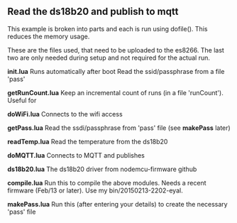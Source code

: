 Read the ds18b20 and publish to mqtt
------------------------------------

This example is broken into parts and each is run using dofile(). This reduces the memory usage.

These are the files used, that need to be uploaded to the es8266. The last two are only needed during setup and not required for the actual run.

<b>init.lua</b>
	Runs automatically after boot
	</b>
	Read the ssid/passphrase from a file 'pass'
	
<b>getRunCount.lua</b>
	Keep an incremental count of runs (in a file 'runCount'). Useful for 
	
<b>doWiFi.lua</b>
	Connects to the wifi access 
	
<b>getPass.lua</b>
	Read the ssdi/passphrase from 'pass' file (see <b>makePass</b> later) 
	
<b>readTemp.lua</b>
	Read the temperature from the ds18b20
	
<b>doMQTT.lua</b>
	Connects to MQTT and publishes
	
<b>ds18b20.lua</b>
	The ds18b20 driver from nodemcu-firmware github


<b>compile.lua</b>
	Run this to compile the above modules. Needs a recent firmware (Feb/13 or later). Use my bin/20150213-2202-eyal.

<b>makePass.lua</b>
	Run this (after entering your details) to create the necessary 'pass' file

